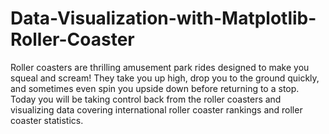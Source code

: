 # Data-Visualization-with-Matplotlib-Roller-Coaster
Roller coasters are thrilling amusement park rides designed to make you squeal and scream! They take you up high, drop you to the ground quickly, and sometimes even spin you upside down before returning to a stop. Today you will be taking control back from the roller coasters and visualizing data covering international roller coaster rankings and roller coaster statistics.
